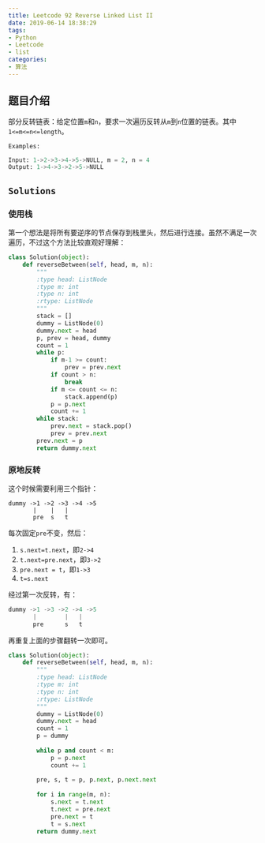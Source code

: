 ```yaml
---
title: Leetcode 92 Reverse Linked List II
date: 2019-06-14 18:38:29
tags:
- Python
- Leetcode
- list
categories:
- 算法
---
```


## 题目介绍

部分反转链表：给定位置`m`和`n`，要求一次遍历反转从`m`到`n`位置的链表。其中`1<=m<=n<=length`。

<!-- more -->

`Examples:`

```python 
Input: 1->2->3->4->5->NULL, m = 2, n = 4
Output: 1->4->3->2->5->NULL
```

## `Solutions`

### 使用栈

第一个想法是将所有要逆序的节点保存到栈里头，然后进行连接。虽然不满足一次遍历，不过这个方法比较直观好理解：

```python 
class Solution(object):
    def reverseBetween(self, head, m, n):
        """
        :type head: ListNode
        :type m: int
        :type n: int
        :rtype: ListNode
        """
        stack = []
        dummy = ListNode(0)
        dummy.next = head
        p, prev = head, dummy
        count = 1
        while p:
            if m-1 >= count:
                prev = prev.next
            if count > n:
                break
            if m <= count <= n:
                stack.append(p)
            p = p.next
            count += 1
        while stack:
            prev.next = stack.pop()
            prev = prev.next
        prev.next = p
        return dummy.next
```

### 原地反转

这个时候需要利用三个指针：

```shell 
dummy ->1 ->2 ->3 ->4 ->5
       |    |   |
       pre  s   t
```

每次固定`pre`不变，然后：

1. `s.next=t.next`，即`2->4`
2. `t.next=pre.next`，即`3->2`
3. `pre.next = t`，即`1->3`
4. `t=s.next`

经过第一次反转，有：

```python 
dummy ->1 ->3 ->2 ->4 ->5
       |        |   |
       pre      s   t
```

再重复上面的步骤翻转一次即可。

```python 
class Solution(object):
    def reverseBetween(self, head, m, n):
        """
        :type head: ListNode
        :type m: int
        :type n: int
        :rtype: ListNode
        """
        dummy = ListNode(0)
        dummy.next = head
        count = 1
        p = dummy
        
        while p and count < m:
            p = p.next
            count += 1
        
        pre, s, t = p, p.next, p.next.next
            
        for i in range(m, n):
            s.next = t.next
            t.next = pre.next
            pre.next = t
            t = s.next
        return dummy.next
```

